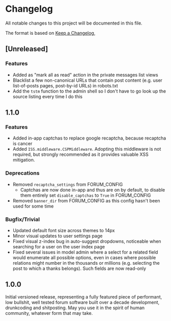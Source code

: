 # Changelog

All notable changes to this project will be documented in this file.

The format is based on [Keep a Changelog](https://keepachangelog.com/en/1.1.0/),

## [Unreleased]

### Features
- Added as "mark all as read" action in the private messages list views
- Blacklist a few non-canonical URLs that contain post content (e.g. user list-of-posts pages, post-by-id URLs) in robots.txt
- Add the `tstm` function to the admin shell so I don't have to go look up the source listing every time I do this

## 1.1.0

### Features
- Added in-app captchas to replace google recaptcha, because recaptcha is cancer
- Added `ISS.middleware.CSPMiddleware`. Adopting this middleware is not required, but strongly recommended as it provides valuable XSS mitigation.

### Deprecations
- Removed `recaptcha_settings` from FORUM_CONFIG
  - Captchas are now done in-app and thus are on by default, to disable them entirely set `disable_captchas` to `True` in FORUM_CONFIG
- Removed `banner_dir` from FORUM_CONFIG as this config hasn't been used for some time

### Bugfix/Trivial
- Updated default font size across themes to 14px
- Minor visual updates to user settings page
- Fixed visual z-index bug in auto-suggest dropdowns, noticeable when searching for a user on the user index page
- Fixed several issues in model admin where a select for a related field would enumerate all possible options, even in cases where possible relations might number in the thousands or millions (e.g. selecting the post to which a thanks belongs). Such fields are now read-only

## 1.0.0

Initial versioned release, representing a fully featured piece of performant, low bullshit, well tested forum software built over a decade development, drunkcoding and shitposting. May you use it in the spirit of human community, whatever form that may take.
